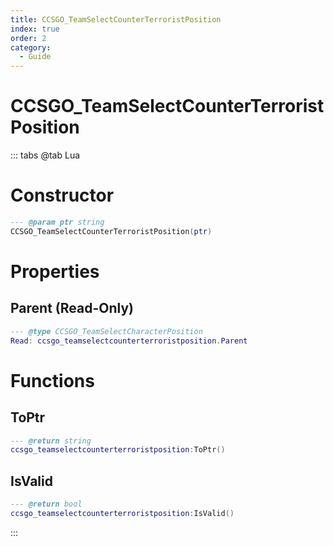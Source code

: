 ```yaml
---
title: CCSGO_TeamSelectCounterTerroristPosition
index: true
order: 2
category:
  - Guide
---
```


# CCSGO_TeamSelectCounterTerroristPosition

::: tabs
@tab Lua
# Constructor
```lua
--- @param ptr string
CCSGO_TeamSelectCounterTerroristPosition(ptr)
```
# Properties
## Parent (Read-Only)
```lua
--- @type CCSGO_TeamSelectCharacterPosition
Read: ccsgo_teamselectcounterterroristposition.Parent
```
# Functions
## ToPtr
```lua
--- @return string
ccsgo_teamselectcounterterroristposition:ToPtr()
```
## IsValid
```lua
--- @return bool
ccsgo_teamselectcounterterroristposition:IsValid()
```

:::
